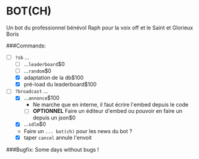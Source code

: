 # BOT(CH)
Un bot du professionnel bénévol Raph pour la voix off et le Saint et Glorieux Boris

###Commands:
- [ ] `?sb` ...
  - [ ] ...`leaderboard`$0
  - [ ] ...`random`$0
  - [x] adaptation de la db$100
  - [x] pré-load du leaderboard$100
  
- [ ] `?broadcast` ...
  - [x] ...`annonce`$100
    - Ne marche que en interne, il faut écrire l'embed depuis le code
    - [ ] **OPTIONNEL** Faire un éditeur d'embed ou pouvoir en faire un depuis un json$0
  - [x] ...`sdlm`$0
  - Faire un `... bot(ch)` pour les news du bot ?
  - [x] taper `cancel` annule l'envoit
  
###Bugfix:
Some days without bugs !
